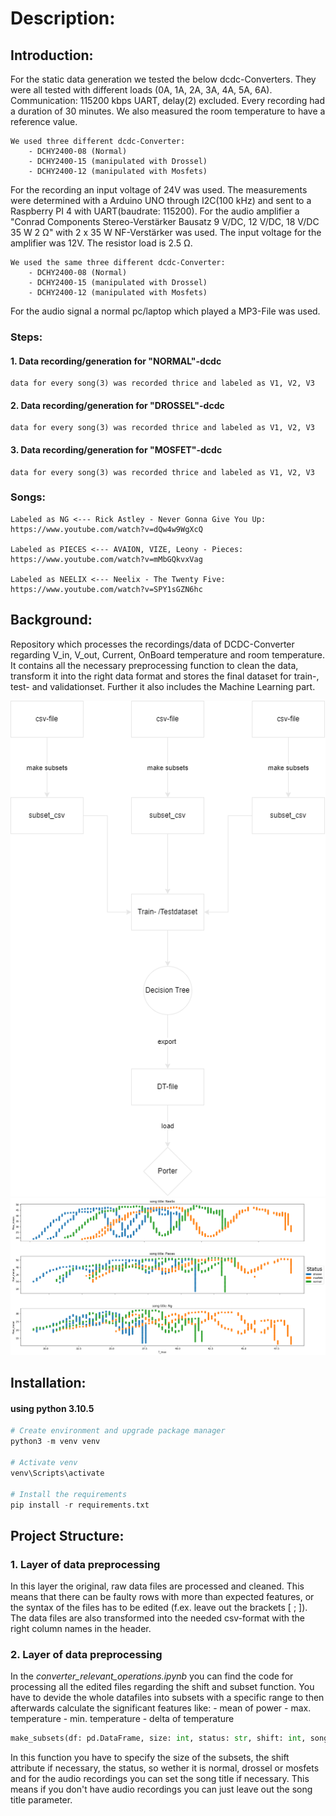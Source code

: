 # Description:

## Introduction:
For the static data generation we tested the below dcdc-Converters. They were all tested with different loads     (0A, 1A, 2A, 3A, 4A, 5A, 6A). Communication: 115200 kbps UART, delay(2) excluded. Every recording had a duration of 30 minutes. We also measured the room temperature to have a reference value.

    We used three different dcdc-Converter:
        - DCHY2400-08 (Normal)
        - DCHY2400-15 (manipulated with Drossel)
        - DCHY2400-12 (manipulated with Mosfets)


    
For the recording an input voltage of 24V was used. The measurements were determined with a Arduino UNO through I2C(100 kHz) and sent to a Raspberry PI 4 with UART(baudrate: 115200). For the audio amplifier a "Conrad Components Stereo-Verstärker Bausatz 9 V/DC, 12 V/DC, 18 V/DC 35 W 2 Ω" with 2 x 35 W NF-Verstärker was used. The input voltage for the amplifier was 12V. The resistor load is 2.5 Ω.

    We used the same three different dcdc-Converter:
        - DCHY2400-08 (Normal)
        - DCHY2400-15 (manipulated with Drossel)
        - DCHY2400-12 (manipulated with Mosfets)
    
For the audio signal a normal pc/laptop which played a MP3-File was used.
### Steps:
#### 1. Data recording/generation for "NORMAL"-dcdc
    data for every song(3) was recorded thrice and labeled as V1, V2, V3
#### 2. Data recording/generation for "DROSSEL"-dcdc
    data for every song(3) was recorded thrice and labeled as V1, V2, V3
#### 3. Data recording/generation for "MOSFET"-dcdc
    data for every song(3) was recorded thrice and labeled as V1, V2, V3

### Songs:
    Labeled as NG <--- Rick Astley - Never Gonna Give You Up: https://www.youtube.com/watch?v=dQw4w9WgXcQ

    Labeled as PIECES <--- AVAION, VIZE, Leony - Pieces: https://www.youtube.com/watch?v=mMbGQkvxVag
    
    Labeled as NEELIX <--- Neelix - The Twenty Five: https://www.youtube.com/watch?v=SPY1sGZN6hc

## Background:
Repository which processes the recordings/data of DCDC-Converter regarding V_in, V_out, Current, OnBoard temperature and room temperature. It contains all the necessary 
preprocessing function to clean the data, transform it into the right data format and stores the final dataset for train-, test- and validationset. Further it also includes the Machine Learning part.

![Sequencediagram](Ressources/Data_Preprocessing_Sequencediagram.png)
![Scatterplot](Ressources/scatterplot_audio_merged_dataset.png)

## Installation:
#### using python 3.10.5

```python
# Create environment and upgrade package manager
python3 -m venv venv

# Activate venv
venv\Scripts\activate

# Install the requirements
pip install -r requirements.txt
```

## Project Structure:

### 1. Layer of data preprocessing

In this layer the original, raw data files are processed and cleaned. This means that there can be faulty rows with more than expected features, or the syntax of the files has to be edited (f.ex. leave out the brackets [ ; ]). The data files are also transformed into the needed csv-format with the right column names in the header.
### 2. Layer of data preprocessing 

In the *converter_relevant_operations.ipynb* you can find the code for processing all the edited files regarding the shift and subset function. You have to devide the whole datafiles into subsets with a specific range to then afterwards calculate the significant features like:
    - mean of power
    - max. temperature
    - min. temperature
    - delta of temperature

```python
make_subsets(df: pd.DataFrame, size: int, status: str, shift: int, song_title: str)
```
In this function you have to specify the size of the subsets, the shift attribute if necessary, the status, so wether it is normal, drossel or mosfets and for the audio recordings you can set the song title if necessary. This means if you don't have audio recordings you can just leave out the song title parameter.